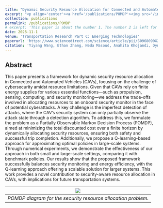 ```yaml
---
title: "Dynamic Security Resource Allocation for Connected and Automated Vehicles"
excerpt: "<p align='center'><a href='/publications/POMDP'><img src='/images/POMDP.png' style='width: 500px;'/></a></p>"
collection: publications
permalink: /publications/POMDP
# excerpt: 'This paper is about the number 1. The number 2 is left for future work.'
date: 2025-11-1
venue: 'Transportation Research Part C: Emerging Technologies'
paperurl: 'https://www.sciencedirect.com/science/article/pii/S0968090X25003560'
citation: 'Yiyang Wang, Ethan Zhang, Neda Masoud, Anahita Khojandi, Dynamic cybersecurity resource allocation in connected and automated vehicles, <i>Transportation Research Part C: Emerging Technologies, Volume 180, 2025, 105352</i>, ISSN 0968-090X.'
---
```


<!-- [[PDF]](https://www.researchgate.net/publication/345699783_Adversarial_Online_Learning_with_Variable_Plays_in_the_Pursuit-Evasion_Game_Theoretical_Foundations_and_Application_in_Connected_and_Automated_Vehicle_Cybersecurity)
[[CODE]](https://github.com/wayiya/adversarial_multi_armed_bandit_variable_plays) -->

## Abstract
This paper presents a framework for dynamic security resource allocation in Connected and Automated Vehicles (CAVs), focusing on the challenge of cybersecurity amidst resource limitations. Given that CAVs rely on finite energy supplies for various essential functions—such as propulsion, sensing, computing, and security monitoring—we address the trade-offs involved in allocating resources to an onboard security monitor in the face of potential cyberattacks. A key challenge is the imperfect detection of attacks, where the CAV’s security system can only partially observe the attack state through a detection algorithm. To address this, we formulate the problem as a Partially Observable Markov Decision Process (POMDP), aimed at minimizing the total discounted cost over a finite horizon by dynamically allocating security resources, ensuring both safety and successful trip completion. Additionally, we propose a Q-learning-based approach for approximating optimal policies in large-scale systems. Through numerical experiments, we demonstrate the effectiveness of our approach in both small and large-scale settings, comparing it with benchmark policies. Our results show that the proposed framework successfully balances security monitoring and energy efficiency, with the Q-learning approach offering a scalable solution for larger systems. This work provides a novel contribution to security-aware resource allocation in CAVs, with implications for future transportation systems.

| ![](/images/POMDP.png) |
|:--:|
| *POMDP diagram for the security resource allocation problem.* |
